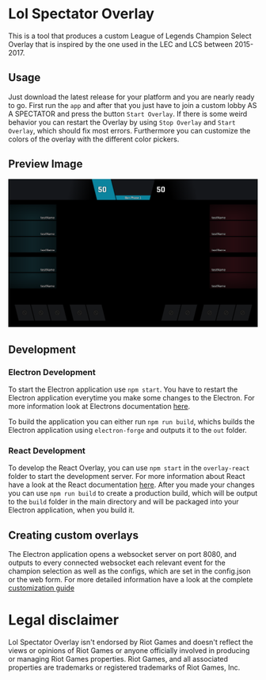 # Lol Spectator Overlay

This is a tool that produces a custom League of Legends Champion Select Overlay that is inspired by the one used in the LEC and LCS between 2015-2017.

## Usage

Just download the latest release for your platform and you are nearly ready to go. 
First run the `app` and after that you just have to join a custom lobby AS A SPECTATOR and press the button `Start Overlay`. 
If there is some weird behavior you can restart the Overlay by using `Stop Overlay` and `Start Overlay`, which should fix most errors.
Furthermore you can customize the colors of the overlay with the different color pickers.   

## Preview Image

![alt text](example.png "Logo Title Text 1")


## Development

### Electron Development

To start the Electron application use `npm start`. You have to restart the Electron application everytime you make some changes to the Electron.
For more information look at Electrons documentation [here](https://www.electronjs.org/docs).

To build the application you can either run `npm run build`, whichs builds the Electron application using `electron-forge` and outputs it to the `out` folder.

### React Development

To develop the React Overlay, you can use `npm start` in the `overlay-react` folder to start the development server. For more information about React have a look at the React documentation [here](https://reactjs.org/docs/getting-started.html).
After you made your changes you can use `npm run build` to create a production build, which will be output to the `build` folder in the main directory and will be packaged into your Electron application, when you build it.
## Creating custom overlays

The Electron application opens a websocket server on port 8080, and outputs to every connected websocket each relevant event for the champion selection as well as the configs, which are set in the config.json or the web form.
For more detailed information have a look at the complete [customization guide](./Customize.md)

# Legal disclaimer

Lol Spectator Overlay isn't endorsed by Riot Games and doesn't reflect the views or opinions of Riot Games or anyone officially involved in producing or managing Riot Games properties. Riot Games, and all associated properties are trademarks or registered trademarks of Riot Games, Inc.
